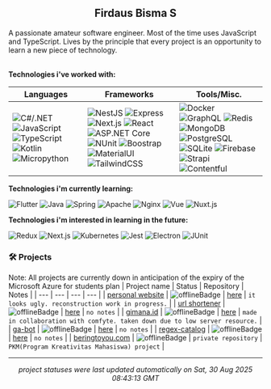 <h2 align="center">Firdaus Bisma S</h2>
A passionate amateur software engineer. Most of the time uses JavaScript and TypeScript. Lives by the principle that every project is an opportunity to learn a new piece of technology.  
</br> </br>

**Technologies i've worked with:**

| Languages | Frameworks | Tools/Misc. |
| --- | --- | --- |
| ![C#/.NET](https://img.shields.io/badge/C%23%2F.NET-%23546e7a?style=flat&labelColor=37474&logo=dotnet&logoColor=white) ![JavaScript](https://img.shields.io/badge/JavaScript-%23546e7a?style=flat&labelColor=37474&logo=javascript&logoColor=white) ![TypeScript](https://img.shields.io/badge/TypeScript-%23546e7a?style=flat&labelColor=37474&logo=typescript&logoColor=white) ![Kotlin](https://img.shields.io/badge/Kotlin-%23546e7a?style=flat&labelColor=37474&logo=kotlin&logoColor=white) ![Micropython](https://img.shields.io/badge/Micropython-%23546e7a?style=flat&labelColor=37474&logo=micropython&logoColor=white) | ![NestJS](https://img.shields.io/badge/NestJS-%23546e7a?style=flat&labelColor=37474&logo=nestjs&logoColor=white) ![Express](https://img.shields.io/badge/Express-%23546e7a?style=flat&labelColor=37474&logo=express&logoColor=white) ![Next.js](https://img.shields.io/badge/Next.js-%23546e7a?style=flat&labelColor=37474&logo=nextdotjs&logoColor=white) ![React](https://img.shields.io/badge/React-%23546e7a?style=flat&labelColor=37474&logo=react&logoColor=white) ![ASP.NET Core](https://img.shields.io/badge/ASP.NET%20Core-%23546e7a?style=flat&labelColor=37474) ![NUnit](https://img.shields.io/badge/NUnit-%23546e7a?style=flat&labelColor=37474) ![Boostrap](https://img.shields.io/badge/Boostrap-%23546e7a?style=flat&labelColor=37474&logo=bootstrap&logoColor=white) ![MaterialUI](https://img.shields.io/badge/MaterialUI-%23546e7a?style=flat&labelColor=37474&logo=materialui&logoColor=white) ![TailwindCSS](https://img.shields.io/badge/TailwindCSS-%23546e7a?style=flat&labelColor=37474&logo=tailwindcss&logoColor=white) | ![Docker](https://img.shields.io/badge/Docker-%23546e7a?style=flat&labelColor=37474&logo=docker&logoColor=white) ![GraphQL](https://img.shields.io/badge/GraphQL-%23546e7a?style=flat&labelColor=37474&logo=graphql&logoColor=white) ![Redis](https://img.shields.io/badge/Redis-%23546e7a?style=flat&labelColor=37474&logo=redis&logoColor=white) ![MongoDB](https://img.shields.io/badge/MongoDB-%23546e7a?style=flat&labelColor=37474&logo=mongodb&logoColor=white) ![PostgreSQL](https://img.shields.io/badge/PostgreSQL-%23546e7a?style=flat&labelColor=37474&logo=postgresql&logoColor=white) ![SQLite](https://img.shields.io/badge/SQLite-%23546e7a?style=flat&labelColor=37474&logo=sqlite&logoColor=white) ![Firebase](https://img.shields.io/badge/Firebase-%23546e7a?style=flat&labelColor=37474&logo=firebase&logoColor=white) ![Strapi](https://img.shields.io/badge/Strapi-%23546e7a?style=flat&labelColor=37474&logo=strapi&logoColor=white) ![Contentful](https://img.shields.io/badge/Contentful-%23546e7a?style=flat&labelColor=37474&logo=contentful&logoColor=white) |

**Technologies i'm currently learning:**

![Flutter](https://img.shields.io/badge/Flutter-%23546e7a?style=flat&labelColor=37474&logo=flutter&logoColor=white) ![Java](https://img.shields.io/badge/Java-%23546e7a?style=flat&labelColor=37474&logo=java&logoColor=white) ![Spring](https://img.shields.io/badge/Spring-%23546e7a?style=flat&labelColor=37474&logo=spring&logoColor=white) ![Apache](https://img.shields.io/badge/Apache-%23546e7a?style=flat&labelColor=37474&logo=apache&logoColor=white) ![Nginx](https://img.shields.io/badge/Nginx-%23546e7a?style=flat&labelColor=37474&logo=nginx&logoColor=white) ![Vue](https://img.shields.io/badge/Vue-%23546e7a?style=flat&labelColor=37474&logo=vuedotjs&logoColor=white) ![Nuxt.js](https://img.shields.io/badge/Nuxt.js-%23546e7a?style=flat&labelColor=37474&logo=nuxtdotjs&logoColor=white)

**Technologies i'm interested in learning in the future:**

![Redux](https://img.shields.io/badge/Redux-%23546e7a?style=flat&labelColor=37474&logo=redux&logoColor=white) ![Next.js](https://img.shields.io/badge/Next.js-%23546e7a?style=flat&labelColor=37474&logo=nextdotjs&logoColor=white) ![Kubernetes](https://img.shields.io/badge/Kubernetes-%23546e7a?style=flat&labelColor=37474&logo=kubernetes&logoColor=white) ![Jest](https://img.shields.io/badge/Jest-%23546e7a?style=flat&labelColor=37474&logo=jest&logoColor=white) ![Electron](https://img.shields.io/badge/Electron-%23546e7a?style=flat&labelColor=37474&logo=electron&logoColor=white) ![JUnit](https://img.shields.io/badge/JUnit-%23546e7a?style=flat&labelColor=37474&logo=junit5&logoColor=white)

### 🛠 Projects
Note: All projects are currently down in anticipation of the expiry of the Microsoft Azure for students plan
| Project name | Status | Repository | Notes |
| --- | --- | --- | --- |
| [personal website](https://gldnpz.com) | ![offlineBadge](https://img.shields.io/badge/%3F-failure-e53935) | [here](https://github.com/gldnpz17/gldnpz.com) | `it looks ugly. reconstruction work in progress.` |
| [url shortener](https://short.gldnpz.com) | ![offlineBadge](https://img.shields.io/badge/%3F-failure-e53935) | [here](https://github.com/gldnpz17/url-shortener) | `no notes` |
| [gimana.id](https://gimana.id) | ![offlineBadge](https://img.shields.io/badge/%3F-failure-e53935) | [here](https://github.com/gldnpz17/gimana.id) | `made in collaboration with comfyte. taken down due to low server resource.` |
| [ga-bot](https://gabot.gldnpz.com/status) | ![offlineBadge](https://img.shields.io/badge/%3F-failure-e53935) | [here](https://github.com/gldnpz17/ga-bot) | `no notes` |
| [regex-catalog](https://regex.gldnpz.com) | ![offlineBadge](https://img.shields.io/badge/%3F-failure-e53935) | [here](https://github.com/gldnpz17/regex-catalog) | `no notes` |
| [beringtoyou.com](https://beringtoyou.com) | ![offlineBadge](https://img.shields.io/badge/%3F-failure-e53935) | `private repository` | `PKM(Program Kreativitas Mahasiswa) project` |

---
*<p align="center">project statuses were last updated automatically on Sat, 30 Aug 2025 08:43:13 GMT</p>*